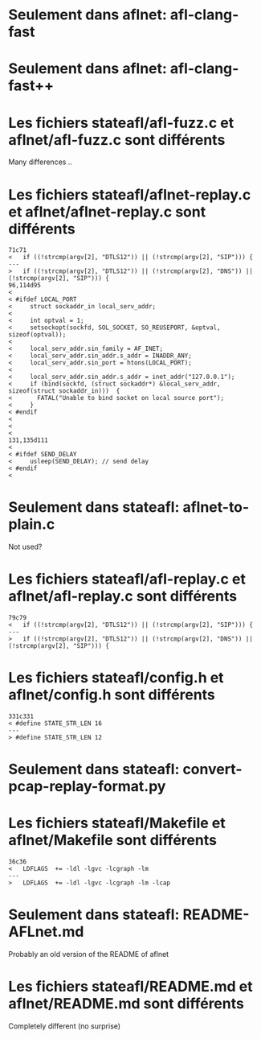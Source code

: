 # Seulement dans aflnet: afl-clang-fast
# Seulement dans aflnet: afl-clang-fast++


# Les fichiers stateafl/afl-fuzz.c et aflnet/afl-fuzz.c sont différents
Many differences ..


# Les fichiers stateafl/aflnet-replay.c et aflnet/aflnet-replay.c sont différents
```
71c71
<   if ((!strcmp(argv[2], "DTLS12")) || (!strcmp(argv[2], "SIP"))) {
---
>   if ((!strcmp(argv[2], "DTLS12")) || (!strcmp(argv[2], "DNS")) || (!strcmp(argv[2], "SIP"))) {
96,114d95
<   
< #ifdef LOCAL_PORT
<     struct sockaddr_in local_serv_addr;
< 
<     int optval = 1;
<     setsockopt(sockfd, SOL_SOCKET, SO_REUSEPORT, &optval, sizeof(optval));
< 
<     local_serv_addr.sin_family = AF_INET;
<     local_serv_addr.sin_addr.s_addr = INADDR_ANY;
<     local_serv_addr.sin_port = htons(LOCAL_PORT);
< 
<     local_serv_addr.sin_addr.s_addr = inet_addr("127.0.0.1");
<     if (bind(sockfd, (struct sockaddr*) &local_serv_addr, sizeof(struct sockaddr_in)))  {
<       FATAL("Unable to bind socket on local source port");
<     }
< #endif
<   
< 
< 
131,135d111
< 
< #ifdef SEND_DELAY
<     usleep(SEND_DELAY); // send delay
< #endif
< 
```


# Seulement dans stateafl: aflnet-to-plain.c
Not used?


# Les fichiers stateafl/afl-replay.c et aflnet/afl-replay.c sont différents
```
79c79
<   if ((!strcmp(argv[2], "DTLS12")) || (!strcmp(argv[2], "SIP"))) {
---
>   if ((!strcmp(argv[2], "DTLS12")) || (!strcmp(argv[2], "DNS")) || (!strcmp(argv[2], "SIP"))) {
```


# Les fichiers stateafl/config.h et aflnet/config.h sont différents
```
331c331
< #define STATE_STR_LEN 16
---
> #define STATE_STR_LEN 12
```


# Seulement dans stateafl: convert-pcap-replay-format.py


# Les fichiers stateafl/Makefile et aflnet/Makefile sont différents
```
36c36
<   LDFLAGS  += -ldl -lgvc -lcgraph -lm
---
>   LDFLAGS  += -ldl -lgvc -lcgraph -lm -lcap
```


# Seulement dans stateafl: README-AFLnet.md
Probably an old version of the README of aflnet


# Les fichiers stateafl/README.md et aflnet/README.md sont différents
Completely different (no surprise)

